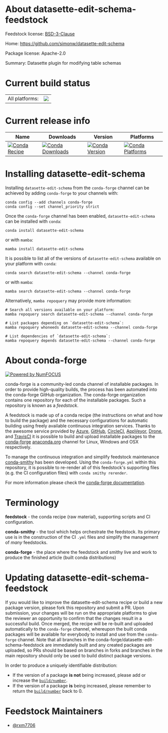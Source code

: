 About datasette-edit-schema-feedstock
=====================================

Feedstock license: [BSD-3-Clause](https://github.com/conda-forge/datasette-edit-schema-feedstock/blob/main/LICENSE.txt)

Home: https://github.com/simonw/datasette-edit-schema

Package license: Apache-2.0

Summary: Datasette plugin for modifying table schemas

Current build status
====================


<table><tr><td>All platforms:</td>
    <td>
      <a href="https://dev.azure.com/conda-forge/feedstock-builds/_build/latest?definitionId=21608&branchName=main">
        <img src="https://dev.azure.com/conda-forge/feedstock-builds/_apis/build/status/datasette-edit-schema-feedstock?branchName=main">
      </a>
    </td>
  </tr>
</table>

Current release info
====================

| Name | Downloads | Version | Platforms |
| --- | --- | --- | --- |
| [![Conda Recipe](https://img.shields.io/badge/recipe-datasette--edit--schema-green.svg)](https://anaconda.org/conda-forge/datasette-edit-schema) | [![Conda Downloads](https://img.shields.io/conda/dn/conda-forge/datasette-edit-schema.svg)](https://anaconda.org/conda-forge/datasette-edit-schema) | [![Conda Version](https://img.shields.io/conda/vn/conda-forge/datasette-edit-schema.svg)](https://anaconda.org/conda-forge/datasette-edit-schema) | [![Conda Platforms](https://img.shields.io/conda/pn/conda-forge/datasette-edit-schema.svg)](https://anaconda.org/conda-forge/datasette-edit-schema) |

Installing datasette-edit-schema
================================

Installing `datasette-edit-schema` from the `conda-forge` channel can be achieved by adding `conda-forge` to your channels with:

```
conda config --add channels conda-forge
conda config --set channel_priority strict
```

Once the `conda-forge` channel has been enabled, `datasette-edit-schema` can be installed with `conda`:

```
conda install datasette-edit-schema
```

or with `mamba`:

```
mamba install datasette-edit-schema
```

It is possible to list all of the versions of `datasette-edit-schema` available on your platform with `conda`:

```
conda search datasette-edit-schema --channel conda-forge
```

or with `mamba`:

```
mamba search datasette-edit-schema --channel conda-forge
```

Alternatively, `mamba repoquery` may provide more information:

```
# Search all versions available on your platform:
mamba repoquery search datasette-edit-schema --channel conda-forge

# List packages depending on `datasette-edit-schema`:
mamba repoquery whoneeds datasette-edit-schema --channel conda-forge

# List dependencies of `datasette-edit-schema`:
mamba repoquery depends datasette-edit-schema --channel conda-forge
```


About conda-forge
=================

[![Powered by
NumFOCUS](https://img.shields.io/badge/powered%20by-NumFOCUS-orange.svg?style=flat&colorA=E1523D&colorB=007D8A)](https://numfocus.org)

conda-forge is a community-led conda channel of installable packages.
In order to provide high-quality builds, the process has been automated into the
conda-forge GitHub organization. The conda-forge organization contains one repository
for each of the installable packages. Such a repository is known as a *feedstock*.

A feedstock is made up of a conda recipe (the instructions on what and how to build
the package) and the necessary configurations for automatic building using freely
available continuous integration services. Thanks to the awesome service provided by
[Azure](https://azure.microsoft.com/en-us/services/devops/), [GitHub](https://github.com/),
[CircleCI](https://circleci.com/), [AppVeyor](https://www.appveyor.com/),
[Drone](https://cloud.drone.io/welcome), and [TravisCI](https://travis-ci.com/)
it is possible to build and upload installable packages to the
[conda-forge](https://anaconda.org/conda-forge) [anaconda.org](https://anaconda.org/)
channel for Linux, Windows and OSX respectively.

To manage the continuous integration and simplify feedstock maintenance
[conda-smithy](https://github.com/conda-forge/conda-smithy) has been developed.
Using the ``conda-forge.yml`` within this repository, it is possible to re-render all of
this feedstock's supporting files (e.g. the CI configuration files) with ``conda smithy rerender``.

For more information please check the [conda-forge documentation](https://conda-forge.org/docs/).

Terminology
===========

**feedstock** - the conda recipe (raw material), supporting scripts and CI configuration.

**conda-smithy** - the tool which helps orchestrate the feedstock.
                   Its primary use is in the construction of the CI ``.yml`` files
                   and simplify the management of *many* feedstocks.

**conda-forge** - the place where the feedstock and smithy live and work to
                  produce the finished article (built conda distributions)


Updating datasette-edit-schema-feedstock
========================================

If you would like to improve the datasette-edit-schema recipe or build a new
package version, please fork this repository and submit a PR. Upon submission,
your changes will be run on the appropriate platforms to give the reviewer an
opportunity to confirm that the changes result in a successful build. Once
merged, the recipe will be re-built and uploaded automatically to the
`conda-forge` channel, whereupon the built conda packages will be available for
everybody to install and use from the `conda-forge` channel.
Note that all branches in the conda-forge/datasette-edit-schema-feedstock are
immediately built and any created packages are uploaded, so PRs should be based
on branches in forks and branches in the main repository should only be used to
build distinct package versions.

In order to produce a uniquely identifiable distribution:
 * If the version of a package **is not** being increased, please add or increase
   the [``build/number``](https://docs.conda.io/projects/conda-build/en/latest/resources/define-metadata.html#build-number-and-string).
 * If the version of a package **is** being increased, please remember to return
   the [``build/number``](https://docs.conda.io/projects/conda-build/en/latest/resources/define-metadata.html#build-number-and-string)
   back to 0.

Feedstock Maintainers
=====================

* [@rxm7706](https://github.com/rxm7706/)

